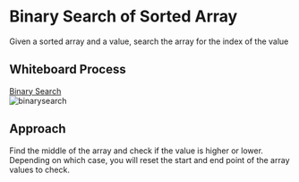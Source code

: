 # Binary Search of Sorted Array
Given a sorted array and a value, search the array for the index of the value

## Whiteboard Process
[Binary Search](https://docs.google.com/document/d/18zwptD6PP_BX73EPxv9q3hBZrYPxZW-hasQkdLrhP9A/edit)</br>
![binarysearch](https://user-images.githubusercontent.com/55909913/173922079-1e649b8f-b3f6-4089-b4bf-e421864f837a.png)


## Approach
Find the middle of the array and check if the value is higher or lower. Depending on which case, you will reset the start and end point of the array values to check.
